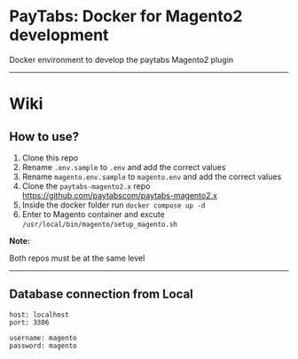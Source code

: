 # PayTabs: Docker for Magento2 development

Docker environment to develop the paytabs Magento2 plugin

---

# Wiki

## How to use?

1. Clone this repo
2. Rename `.env.sample` to `.env` and add the correct values
3. Rename `magento.env.sample` to `magento.env` and add the correct values
4. Clone the `paytabs-magento2.x` repo https://github.com/paytabscom/paytabs-magento2.x
5. Inside the docker folder run `docker compose up -d`
6. Enter to Magento container and excute `/usr/local/bin/magento/setup_magento.sh`

**Note:**

Both repos must be at the same level

---

## Database connection from Local

```
host: localhost
port: 3306
```

```
username: magento
password: magento
```

